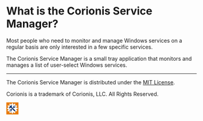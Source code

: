 # What is the Corionis Service Manager?

Most people who need to monitor and manage Windows services on a regular basis are only interested in a few specific services.

The Corionis Service Manager is a small tray application that monitors and manages a list of user-select Windows services.


---
The Corionis Service Manager is distributed under the [MIT License](https://raw.githubusercontent.com/Corionis/CorionisServiceManager/master/LICENSE.txt).

Corionis is a trademark of Corionis, LLC. All Rights Reserved.

![](https://github.com/Corionis/CorionisServiceManager/raw/master/docs/res/manager-square.bronco_32x32.png)
